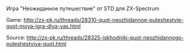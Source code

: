 Игра "Неожиданное путешествие" от STD для ZX-Spectrum

Game: http://zx-pk.ru/threads/28310-quot-neozhidannoe-puteshestvie-quot-moya-igra-dlya-vas.html

Source: http://zx-pk.ru/threads/28325-iskhodniki-quot-neozhidannogo-puteshestviya-quot.html
